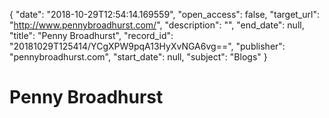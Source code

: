 {
  "date": "2018-10-29T12:54:14.169559", 
  "open_access": false, 
  "target_url": "http://www.pennybroadhurst.com/", 
  "description": "", 
  "end_date": null, 
  "title": "Penny Broadhurst", 
  "record_id": "20181029T125414/YCgXPW9pqA13HyXvNGA6vg==", 
  "publisher": "pennybroadhurst.com", 
  "start_date": null, 
  "subject": "Blogs"
}

# Penny Broadhurst

